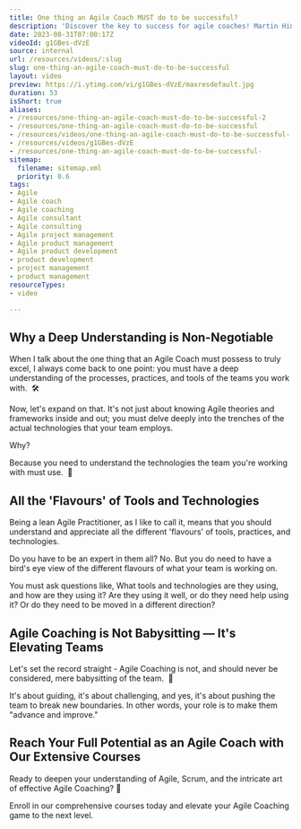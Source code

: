 ```yaml
---
title: One thing an Agile Coach MUST do to be successful?
description: 'Discover the key to success for agile coaches! Martin Hinshelwood shares essential insights for thriving in agile consulting. #Agile #Coaching #Scrum'
date: 2023-08-31T07:00:17Z
videoId: g1GBes-dVzE
source: internal
url: /resources/videos/:slug
slug: one-thing-an-agile-coach-must-do-to-be-successful
layout: video
preview: https://i.ytimg.com/vi/g1GBes-dVzE/maxresdefault.jpg
duration: 53
isShort: true
aliases:
- /resources/one-thing-an-agile-coach-must-do-to-be-successful-2
- /resources/one-thing-an-agile-coach-must-do-to-be-successful
- /resources/videos/one-thing-an-agile-coach-must-do-to-be-successful-
- /resources/videos/g1GBes-dVzE
- /resources/one-thing-an-agile-coach-must-do-to-be-successful-
sitemap:
  filename: sitemap.xml
  priority: 0.6
tags:
- Agile
- Agile coach
- Agile coaching
- Agile consultant
- Agile consulting
- Agile project management
- Agile product management
- Agile product development
- product development
- project management
- product management
resourceTypes:
- video

---
```



## Why a Deep Understanding is Non-Negotiable

When I talk about the one thing that an Agile Coach must possess to truly excel, I always come back to one point: you must have a deep understanding of the processes, practices, and tools of the teams you work with.  🛠

Now, let's expand on that. It's not just about knowing Agile theories and frameworks inside and out; you must delve deeply into the trenches of the actual technologies that your team employs.

Why?

Because you need to understand the technologies the team you're working with must use.  🎯

## All the 'Flavours' of Tools and Technologies

Being a lean Agile Practitioner, as I like to call it, means that you should understand and appreciate all the different 'flavours' of tools, practices, and technologies.

Do you have to be an expert in them all? No. But you do need to have a bird's eye view of the different flavours of what your team is working on.

You must ask questions like, What tools and technologies are they using, and how are they using it? Are they using it well, or do they need help using it? Or do they need to be moved in a different direction?

## Agile Coaching is Not Babysitting — It's Elevating Teams

Let's set the record straight - Agile Coaching is not, and should never be considered, mere babysitting of the team.  🌟

It's about guiding, it's about challenging, and yes, it's about pushing the team to break new boundaries. In other words, your role is to make them "advance and improve."

## Reach Your Full Potential as an Agile Coach with Our Extensive Courses

Ready to deepen your understanding of Agile, Scrum, and the intricate art of effective Agile Coaching? 🌟

Enroll in our comprehensive courses today and elevate your Agile Coaching game to the next level.
